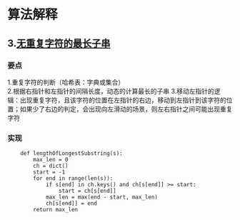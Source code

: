 # 算法解释

## 3.[无重复字符的最长子串](https://leetcode.cn/problems/longest-substring-without-repeating-characters/description/?envType=study-plan-v2&envId=top-100-liked)

### 要点  
1.重复字符的判断（哈希表：字典或集合）  
2.根据右指针和左指针的间隔长度，动态的计算最长的子串 
3.移动左指针的逻辑：出现重复字符，且该字符的位置在左指针的右边，移动到左指针到该字符的位置；如果少了右边的判定，会出现向左滑动的场景，则左右指针之间可能出现重复字符  

### 实现  
```
    def lengthOfLongestSubstring(s):
        max_len = 0
        ch = dict()
        start = -1
        for end in range(len(s)):
            if s[end] in ch.keys() and ch[s[end]] >= start:
                start = ch[s[end]]
            max_len = max(end - start, max_len)
            ch[s[end]] = end
        return max_len
```
